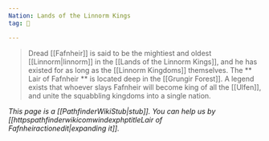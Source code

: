 ```yaml
---
Nation: Lands of the Linnorm Kings
tag: 🌃

---
```


> Dread [[Fafnheir]] is said to be the mightiest and oldest [[Linnorm|linnorm]] in the [[Lands of the Linnorm Kings]], and he has existed for as long as the [[Linnorm Kingdoms]] themselves. The ** Lair of Fafnheir ** is located deep in the [[Grungir Forest]]. A legend exists that whoever slays Fafnheir will become king of all the [[Ulfen]], and unite the squabbling kingdoms into a single nation.



*This page is a [[PathfinderWikiStub|stub]]. You can help us by [[httpspathfinderwikicomwindexphptitleLair of Fafnheiractionedit|expanding it]].*








